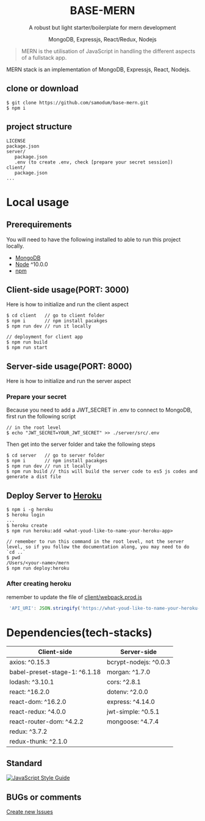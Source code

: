 <h1 align="center">
BASE-MERN
</h1>
<p align="center">A robust but light starter/boilerplate for mern development</p>
<p align="center">
MongoDB, Expressjs, React/Redux, Nodejs
</p>

> MERN is the utilisation of JavaScript in handling the different aspects of a fullstack app.

MERN stack is an implementation of MongoDB, Expressjs, React, Nodejs.

## clone or download

```terminal
$ git clone https://github.com/samodum/base-mern.git
$ npm i
```

## project structure

```terminal
LICENSE
package.json
server/
   package.json
   .env (to create .env, check [prepare your secret session])
client/
   package.json
...
```

# Local usage

## Prerequirements

You will need to have the following installed to able to run this project locally.

- [MongoDB](https://gist.github.com/nrollr/9f523ae17ecdbb50311980503409aeb3)
- [Node](https://nodejs.org/en/download/) ^10.0.0
- [npm](https://nodejs.org/en/download/package-manager/)

## Client-side usage(PORT: 3000)

Here is how to initialize and run the client aspect

```terminal
$ cd client   // go to client folder
$ npm i       // npm install pacakges
$ npm run dev // run it locally

// deployment for client app
$ npm run build
$ npm run start
```

## Server-side usage(PORT: 8000)

Here is how to initialize and run the server aspect

### Prepare your secret

Because you need to add a JWT_SECRET in .env to connect to MongoDB, first run the following script

```terminal
// in the root level
$ echo "JWT_SECRET=YOUR_JWT_SECRET" >> ./server/src/.env
```

Then get into the server folder and take the following steps

```terminal
$ cd server   // go to server folder
$ npm i       // npm install pacakges
$ npm run dev // run it locally
$ npm run build // this will build the server code to es5 js codes and generate a dist file
```

## Deploy Server to [Heroku](https://dashboard.heroku.com/)

```terminal
$ npm i -g heroku
$ heroku login
...
$ heroku create
$ npm run heroku:add <what-youd-like-to-name-your-heroku-app>

// remember to run this command in the root level, not the server level, so if you follow the documentation along, you may need to do `cd ..`
$ pwd
/Users/<your-name>/mern
$ npm run deploy:heroku
```

### After creating heroku

remember to update the file of [client/webpack.prod.js](https://github.com/samodum/base-mern/blob/master/client/webpack.prod.js)

```javascript
 'API_URI': JSON.stringify('https://what-youd-like-to-name-your-heroku-app.herokuapp.com')
```

# Dependencies(tech-stacks)

| Client-side                   | Server-side           |
| ----------------------------- | --------------------- |
| axios: ^0.15.3                | bcrypt-nodejs: ^0.0.3 |
| babel-preset-stage-1: ^6.1.18 | morgan: ^1.7.0        |
| lodash: ^3.10.1               | cors: ^2.8.1          |
| react: ^16.2.0                | dotenv: ^2.0.0        |
| react-dom: ^16.2.0            | express: ^4.14.0      |
| react-redux: ^4.0.0           | jwt-simple: ^0.5.1    |
| react-router-dom: ^4.2.2      | mongoose: ^4.7.4      |
| redux: ^3.7.2                 |
| redux-thunk: ^2.1.0           |

## Standard

[![JavaScript Style Guide](https://cdn.rawgit.com/standard/standard/master/badge.svg)](https://github.com/standard/standard)

## BUGs or comments

[Create new Issues](https://github.com/samodum/base-mern/issues)
